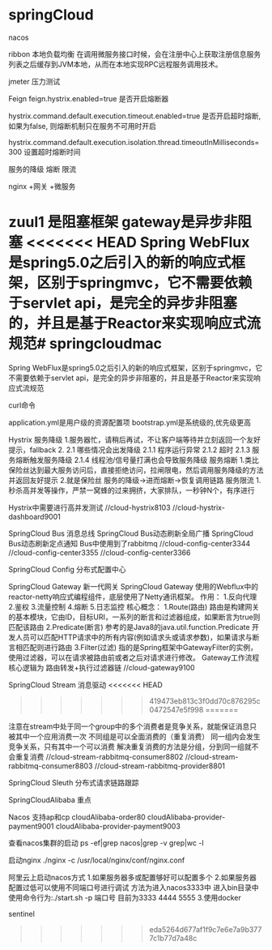 # springCloud

nacos 

ribbon 本地负载均衡 在调用微服务接口时候，会在注册中心上获取注册信息服务列表之后缓存到JVM本地，从而在本地实现RPC远程服务调用技术。

jmeter 压力测试

Feign
feign.hystrix.enabled=true  是否开启熔断器

hystrix.command.default.execution.timeout.enabled=true  是否开启超时熔断, 如果为false, 则熔断机制只在服务不可用时开启

hystrix.command.default.execution.isolation.thread.timeoutInMilliseconds=300   设置超时熔断时间

服务的降级 熔断 限流

nginx +网关 +微服务

zuul1 是阻塞框架
gateway是异步非阻塞
<<<<<<< HEAD
Spring WebFlux是spring5.0之后引入的新的响应式框架，区别于springmvc，它不需要依赖于servlet api，是完全的异步非阻塞的，并且是基于Reactor来实现响应式流规范# springcloudmac
=======
Spring WebFlux是spring5.0之后引入的新的响应式框架，区别于springmvc，它不需要依赖于servlet api，是完全的异步非阻塞的，并且是基于Reactor来实现响应式流规范


curl命令

application.yml是用户级的资源配置项
bootstrap.yml是系统级的,优先级更高


Hystrix
服务降级
1.服务器忙，请稍后再试，不让客户端等待并立刻返回一个友好提示，fallback
2.
    2.1 哪些情况会出发降级
        2.1.1 程序运行异常
        2.1.2 超时
        2.1.3 服务熔断触发服务降级
        2.1.4 线程池/信号量打满也会导致服务降级
服务熔断
1.类比保险丝达到最大服务访问后，直接拒绝访问，拉闸限电，然后调用服务降级的方法并返回友好提示
2.就是保险丝 服务的降级->进而熔断->恢复调用链路
服务限流
1.秒杀高并发等操作，严禁一窝蜂的过来拥挤，大家排队，一秒钟N个，有序进行

Hystrix中需要进行高并发测试
//cloud-hystrix8103
//cloud-hystrix-dashboard9001


SpringCloud Bus
消息总线
SpringCloud Bus动态刷新全局广播
SpringCloud Bus动态刷新定点通知
Bus中使用到了rabbitmq
//cloud-config-center3344
//cloud-config-center3355
//cloud-config-center3366

SpringCloud Config
分布式配置中心



SpringCloud Gateway
新一代网关
SpringCloud Gateway 使用的Webflux中的reactor-netty响应式编程组件，底层使用了Netty通讯框架。
作用：
1.反向代理
2.鉴权
3.流量控制
4.熔断
5.日志监控
核心概念：
1.Route(路由)
  路由是构建网关的基本模块，它由ID，目标URI，一系列的断言和过滤器组成，如果断言为true则匹配该路由
2.Predicate(断言)
  参考的是Java8的java.util.function.Predicate
  开发人员可以匹配HTTP请求中的所有内容(例如请求头或请求参数)，如果请求与断言相匹配则进行路由
3.Filter(过滤)
  指的是Spring框架中GatewayFilter的实例，使用过滤器，可以在请求被路由前或者之后对请求进行修改。
Gateway工作流程
核心逻辑为
路由转发+执行过滤器链
//cloud-gateway9100

SpringCloud Stream
消息驱动
<<<<<<< HEAD
>>>>>>> 419473eb813c3f0dd70c876295c0472547e5f998
=======

注意在stream中处于同一个group中的多个消费者是竞争关系，就能保证消息只被其中一个应用消费一次
不同组是可以全面消费的（重复消费）
同一组内会发生竞争关系，只有其中一个可以消费
解决重复消费的方法是分组，分到同一组就不会重复消费
//cloud-stream-rabbitmq-consumer8802
//cloud-stream-rabbitmq-consumer8803
//cloud-stream-rabbitmq-provider8801


SpringCloud Sleuth 分布式请求链路跟踪




SpringCloudAlibaba 重点

Nacos
支持ap和cp
cloudAlibaba-order80
cloudAlibaba-provider-payment9001
cloudAlibaba-provider-payment9003

查看nacos集群的启动
ps -ef|grep nacos|grep -v grep|wc -l

启动nginx
./nginx -c /usr/local/nginx/conf/nginx.conf

阿里云上启动nacos方式
1.如果服务器多或配置够好可以配置多个
2.如果服务器配置过低可以使用不同端口号进行调试
  方法为进入nacos3333中 进入bin目录中 使用命令行为:./start.sh -p 端口号
  目前为3333 4444 5555
3.使用docker


sentinel

>>>>>>> eda5264d677af1f9c7e6e7a9b3777c1b77d7a48c
